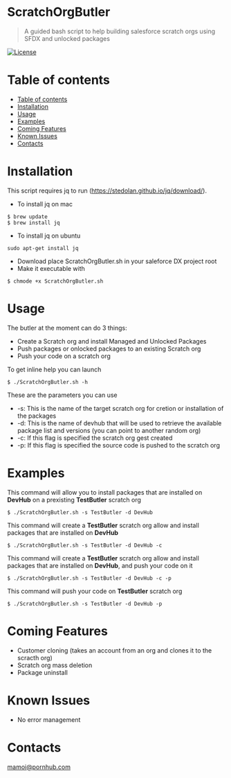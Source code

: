 # ScratchOrgButler
> A guided bash script to help building salesforce scratch orgs using SFDX and unlocked packages

[![License](http://img.shields.io/:license-mit-blue.svg)](http://doge.mit-license.org)


Table of contents
=================

<!--ts-->
   * [Table of contents](#table-of-contents)
   * [Installation](#installation)
   * [Usage](#usage)
   * [Examples](#examples)
   * [Coming Features](#coming-features)
   * [Known Issues](#known-issues)
   * [Contacts](#contacts)
<!--te-->

Installation
============
This script requires jq to run (https://stedolan.github.io/jq/download/).

- To install jq on mac
```shell
$ brew update
$ brew install jq
```

- To install jq on ubuntu
```shell
sudo apt-get install jq
```

- Download place ScratchOrgButler.sh in your saleforce DX project root
- Make it executable with 
```shell
$ chmode +x ScratchOrgButler.sh
```
Usage
============
The butler at the moment can do 3 things:

- Create a Scratch org and install Managed and Unlocked Packages
- Push packages or onlocked packages to an existing Scratch org
- Push your code on a scratch org

To get inline help you can launch

```shell
$ ./ScratchOrgButler.sh -h
```

These are the parameters you can use

* -s: This is the name of the target scratch org for cretion or installation of the packages
* -d: This is the name of devhub that will be used to retrieve the available package list and versions (you can point to another random org)
* -c: If this flag is specified the scratch org gest created
* -p: If this flag is specified the source code is pushed to the scratch org

Examples
============

This command will allow you to install packages that are installed on **DevHub** on a prexisting **TestButler** scratch org
```shell
$ ./ScratchOrgButler.sh -s TestButler -d DevHub
```

This command will create a **TestButler** scratch org allow and install packages that are installed on **DevHub**
```shell
$ ./ScratchOrgButler.sh -s TestButler -d DevHub -c
```

This command will create a **TestButler** scratch org allow and install packages that are installed on **DevHub**, and push your code on it
```shell
$ ./ScratchOrgButler.sh -s TestButler -d DevHub -c -p
```

This command will push your code on **TestButler** scratch org
```shell
$ ./ScratchOrgButler.sh -s TestButler -d DevHub -p
```

Coming Features
============
- Customer cloning (takes an account from an org and clones it to the scracth org)
- Scratch org mass deletion
- Package uninstall

Known Issues
============
* No error management

Contacts
============
mamoi@pornhub.com

